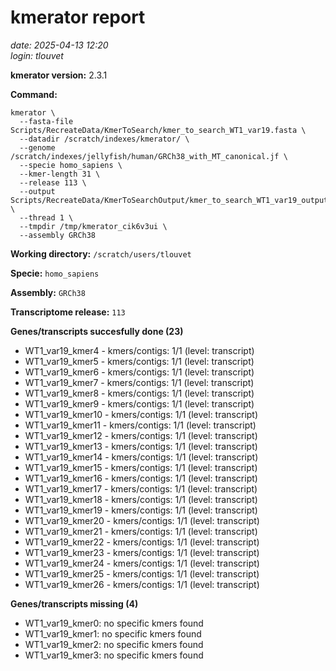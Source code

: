 # kmerator report
*date: 2025-04-13 12:20*  
*login: tlouvet*

**kmerator version:** 2.3.1

**Command:**

```
kmerator \
  --fasta-file Scripts/RecreateData/KmerToSearch/kmer_to_search_WT1_var19.fasta \
  --datadir /scratch/indexes/kmerator/ \
  --genome /scratch/indexes/jellyfish/human/GRCh38_with_MT_canonical.jf \
  --specie homo_sapiens \
  --kmer-length 31 \
  --release 113 \
  --output Scripts/RecreateData/KmerToSearchOutput/kmer_to_search_WT1_var19_output \
  --thread 1 \
  --tmpdir /tmp/kmerator_cik6v3ui \
  --assembly GRCh38
```

**Working directory:** `/scratch/users/tlouvet`

**Specie:** `homo_sapiens`

**Assembly:** `GRCh38`

**Transcriptome release:** `113`

**Genes/transcripts succesfully done (23)**

- WT1_var19_kmer4 - kmers/contigs: 1/1 (level: transcript)
- WT1_var19_kmer5 - kmers/contigs: 1/1 (level: transcript)
- WT1_var19_kmer6 - kmers/contigs: 1/1 (level: transcript)
- WT1_var19_kmer7 - kmers/contigs: 1/1 (level: transcript)
- WT1_var19_kmer8 - kmers/contigs: 1/1 (level: transcript)
- WT1_var19_kmer9 - kmers/contigs: 1/1 (level: transcript)
- WT1_var19_kmer10 - kmers/contigs: 1/1 (level: transcript)
- WT1_var19_kmer11 - kmers/contigs: 1/1 (level: transcript)
- WT1_var19_kmer12 - kmers/contigs: 1/1 (level: transcript)
- WT1_var19_kmer13 - kmers/contigs: 1/1 (level: transcript)
- WT1_var19_kmer14 - kmers/contigs: 1/1 (level: transcript)
- WT1_var19_kmer15 - kmers/contigs: 1/1 (level: transcript)
- WT1_var19_kmer16 - kmers/contigs: 1/1 (level: transcript)
- WT1_var19_kmer17 - kmers/contigs: 1/1 (level: transcript)
- WT1_var19_kmer18 - kmers/contigs: 1/1 (level: transcript)
- WT1_var19_kmer19 - kmers/contigs: 1/1 (level: transcript)
- WT1_var19_kmer20 - kmers/contigs: 1/1 (level: transcript)
- WT1_var19_kmer21 - kmers/contigs: 1/1 (level: transcript)
- WT1_var19_kmer22 - kmers/contigs: 1/1 (level: transcript)
- WT1_var19_kmer23 - kmers/contigs: 1/1 (level: transcript)
- WT1_var19_kmer24 - kmers/contigs: 1/1 (level: transcript)
- WT1_var19_kmer25 - kmers/contigs: 1/1 (level: transcript)
- WT1_var19_kmer26 - kmers/contigs: 1/1 (level: transcript)


**Genes/transcripts missing (4)**

- WT1_var19_kmer0: no specific kmers found
- WT1_var19_kmer1: no specific kmers found
- WT1_var19_kmer2: no specific kmers found
- WT1_var19_kmer3: no specific kmers found

